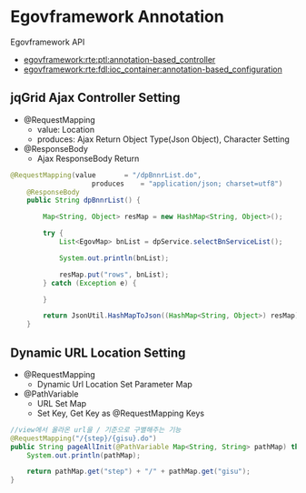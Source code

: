 # Egovframework Annotation

Egovframework API

* [egovframework:rte:ptl:annotation-based_controller](https://www.egovframe.go.kr/wiki/doku.php?id=egovframework:rte:ptl:annotation-based_controller)
* [egovframework:rte:fdl:ioc_container:annotation-based_configuration](https://www.egovframe.go.kr/wiki/doku.php?id=egovframework:rte:fdl:ioc_container:annotation-based_configuration)


## jqGrid Ajax Controller Setting

* @RequestMapping
    * value: Location
    * produces: Ajax Return Object Type(Json Object), Character Setting
* @ResponseBody
    * Ajax ResponseBody Return

```java
@RequestMapping(value 		= "/dpBnnrList.do",
					produces 	= "application/json; charset=utf8")
	@ResponseBody
	public String dpBnnrList() {

		Map<String, Object> resMap = new HashMap<String, Object>();

		try {
			List<EgovMap> bnList = dpService.selectBnServiceList();

			System.out.println(bnList);

			resMap.put("rows", bnList);
		} catch (Exception e) {

		}

		return JsonUtil.HashMapToJson((HashMap<String, Object>) resMap);
	}
```

## Dynamic URL Location Setting

* @RequestMapping
    * Dynamic Url Location Set Parameter Map
* @PathVariable
    * URL Set Map
    * Set Key, Get Key as @RequestMapping Keys

```java
//view에서 올라온 url을 / 기준으로 구별해주는 기능
@RequestMapping("/{step}/{gisu}.do")
public String pageAllInit(@PathVariable Map<String, String> pathMap) throws Exception {
    System.out.println(pathMap);

    return pathMap.get("step") + "/" + pathMap.get("gisu");
}
```
